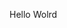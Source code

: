Hello Wolrd



































































































































































































































































































































































































































































































































































































































































































































































































































































































































































































































































